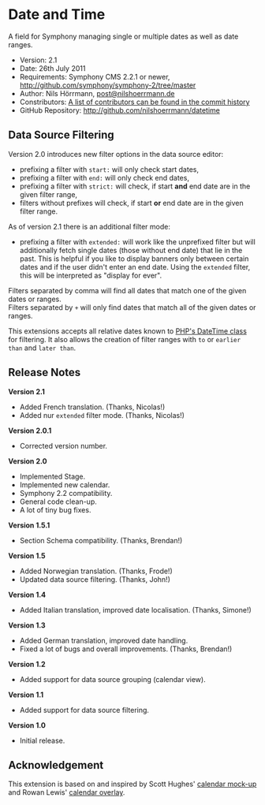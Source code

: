 # Date and Time

A field for Symphony managing single or multiple dates as well as date ranges.

- Version: 2.1
- Date: 26th July 2011
- Requirements: Symphony CMS 2.2.1 or newer, <http://github.com/symphony/symphony-2/tree/master>
- Author: Nils Hörrmann, post@nilshoerrmann.de
- Constributors: [A list of contributors can be found in the commit history](http://github.com/nilshoerrmann/datetime/commits/master)
- GitHub Repository: <http://github.com/nilshoerrmann/datetime>

## Data Source Filtering

Version 2.0 introduces new filter options in the data source editor:

- prefixing a filter with `start:` will only check start dates,
- prefixing a filter with `end:` will only check end dates,
- prefixing a filter with `strict:` will check, if start **and** end date are in the given filter range,
- filters without prefixes will check, if start **or** end date are in the given filter range.

As of version 2.1 there is an additional filter mode:

- prefixing a filter with `extended:` will work like the unprefixed filter but will additionally fetch single dates (those without end date) that lie in the past. This is helpful if you like to display banners only between certain dates and if the user didn't enter an end date. Using the `extended` filter, this will be interpreted as "display for ever".

Filters separated by comma will find all dates that match one of the given dates or ranges.  
Filters separated by `+` will only find dates that match all of the given dates or ranges.

This extensions accepts all relative dates known to [PHP's DateTime class](http://www.php.net/manual/en/datetime.formats.php) for filtering. It also allows the creation of filter ranges with `to` or `earlier than` and `later than`.

## Release Notes

**Version 2.1**

- Added French translation. (Thanks, Nicolas!)
- Added nur `extended` filter mode. (Thanks, Nicolas!)

**Version 2.0.1**

- Corrected version number.

**Version 2.0**

- Implemented Stage.
- Implemented new calendar.
- Symphony 2.2 compatibility.
- General code clean-up.
- A lot of tiny bug fixes.

**Version 1.5.1**

- Section Schema compatibility. (Thanks, Brendan!)

**Version 1.5**

- Added Norwegian translation. (Thanks, Frode!)
- Updated data source filtering. (Thanks, John!)

**Version 1.4**

- Added Italian translation, improved date localisation. (Thanks, Simone!)

**Version 1.3**

- Added German translation, improved date handling.
- Fixed a lot of bugs and overall improvements. (Thanks, Brendan!)

**Version 1.2**

- Added support for data source grouping (calendar view).

**Version 1.1**

- Added support for data source filtering.

**Version 1.0**

- Initial release.

## Acknowledgement

This extension is based on and inspired by Scott Hughes' [calendar mock-up](http://symphony-cms.com/community/discussions/103/) and Rowan Lewis' [calendar overlay](http://github.com/rowan-lewis/calendaroverlay/).
